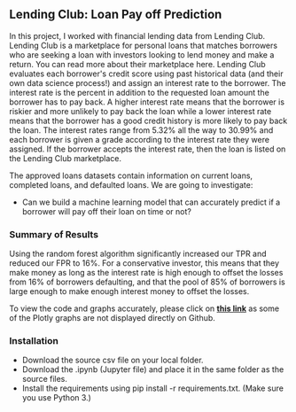 ## Lending Club: Loan Pay off Prediction

In this project, I worked with financial lending data from Lending Club. Lending Club is a marketplace for personal loans that matches borrowers who are seeking a loan with investors looking to lend money and make a return. You can read more about their marketplace here. Lending Club evaluates each borrower's credit score using past historical data (and their own data science process!) and assign an interest rate to the borrower. The interest rate is the percent in addition to the requested loan amount the borrower has to pay back. A higher interest rate means that the borrower is riskier and more unlikely to pay back the loan while a lower interest rate means that the borrower has a good credit history is more likely to pay back the loan. The interest rates range from 5.32% all the way to 30.99% and each borrower is given a grade according to the interest rate they were assigned. If the borrower accepts the interest rate, then the loan is listed on the Lending Club marketplace.

The approved loans datasets contain information on current loans, completed loans, and defaulted loans. We are going to investigate:

- Can we build a machine learning model that can accurately predict if a borrower will pay off their loan on time or not?

### Summary of Results
Using the random forest algorithm significantly increased our TPR and reduced our FPR to 16%. For a conservative investor, this means that they make money as long as the interest rate is high enough to offset the losses from 16% of borrowers defaulting, and that the pool of 85% of borrowers is large enough to make enough interest money to offset the losses.

To view the code and graphs accurately, please click on __[this link](https://nbviewer.jupyter.org/github/phtelang/Lending-Club---Loan-Pay-off-Prediction/blob/master/Lending%20Club%20-%20Loan%20Pay%20off%20Prediction.ipynb)__ as some of the Plotly graphs are not displayed directly on Github.

### Installation
- Download the source csv file on your local folder.
- Download the .ipynb (Jupyter file) and place it in the same folder as the source files.
- Install the requirements using pip install -r requirements.txt. (Make sure you use Python 3.)
